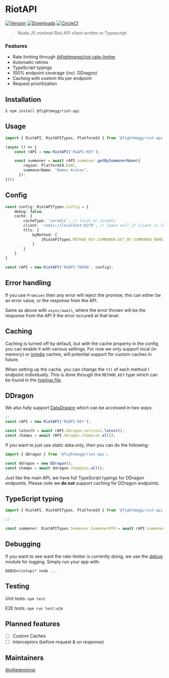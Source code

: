 # RiotAPI

[![Version](https://img.shields.io/npm/v/@fightmegg/riot-api.svg)](https://www.npmjs.com/package/@fightmegg/riot-api)
[![Downloads](https://img.shields.io/npm/dm/@fightmegg/riot-api.svg)](https://www.npmjs.com/package/@fightmegg/riot-api)
[![CircleCI](https://circleci.com/gh/fightmegg/riot-api/tree/master.svg?style=svg)](https://circleci.com/gh/fightmegg/riot-api/tree/master)

> Node.JS minimal Riot API client written in Typescript


### Features

* Rate limiting through [@fightmegg/riot-rate-limiter](https://github.com/fightmegg/riot-rate-limiter)
* Automatic retries
* TypeScript typings
* 100% endpoint coverage (incl. DDragon)
* Caching with custom ttls per endpoint
* Request prioritization


## Installation

```shell
$ npm install @fightmegg/riot-api
```

## Usage

```ts
import { RiotAPI, RiotAPITypes, PlatformId } from '@fightmegg/riot-api'

(async () => {
    const rAPI = new RiotAPI('RGAPI-KEY');

    const summoner = await rAPI.summoner.getBySummonerName({
        region: PlatformId.EUW1,
        summonerName: "Demos Kratos",
      });
})()
```

## Config

```ts
const config: RiotAPITypes.Config = {
    debug: false,
    cache: {
        cacheType: 'ioredis', // local or ioredis
        client: 'redis://localhost:6379', // leave null if client is local
        ttls: {
            byMethod: {
                [RiotAPITypes.METHOD_KEY.SUMMONER.GET_BY_SUMMONER_NAME]: 5000, // ms
            }
        }
    }
}

const rAPI = new RiotAPI('RGAPI-TOKEN', config);
```

## Error handling

If you use `Promises` then any error will reject the promise, this can either be an error value, or the response from the API.

Same as above with `async/await`, where the error thrown will be the response from the API if the error occured at that level.

## Caching

Caching is turned off by default, but with the cache property in the config you can enable it with various settings. For now we only support local (in memory) or [ioredis](https://github.com/luin/ioredis) caches, will potential support for custom caches in future.

When setting up the cache, you can change the `ttl` of each method / endpoint individually. This is done through the `METHOD_KEY` type which can be found in the [typings file](https://github.com/fightmegg/riot-api/blob/master/src/%40types/index.ts#L92).


## DDragon

We also fully support [DataDragon](https://developer.riotgames.com/docs/lol#data-dragon) which can be accessed in two ways:

```ts
// ...
const rAPI = new RiotAPI('RGAPI-KEY');

const latestV = await rAPI.ddragon.versions.latest();
const champs = await rAPI.ddragon.champion.all();
```

If you want to just use static data only, then you can do the following:

```ts
import { DDragon } from '@fightmegg/riot-api';

const ddragon = new DDragon();
const champs = await ddragon.champion.all();
```

Just like the main API, we have full TypeScript typings for DDragon endpoints. Please note we **do not** support caching for DDragon endpoints.

## TypeScript typing

```ts
import { RiotAPI, RiotAPITypes, PlatformId } from '@fightmegg/riot-api';

// ...

const summoner: RiotAPITypes.Summoner.SummonerDTO = await rAPI.summoner.getBySummonerName(...);
```

## Debugging

If you want to see want the rate-limiter is currently doing, we use the [debug](https://github.com/visionmedia/debug) module for logging. Simply run your app with:

```shell
DEBUG=riotapi* node ...
```


## Testing

Unit tests: `npm test`

E2E tests: `npm run test:e2e`


## Planned features

- [ ] Custom Caches
- [ ] Interceptors (before request & on response)

## Maintainers

[@olliejennings](https://github.com/olliejennings)
